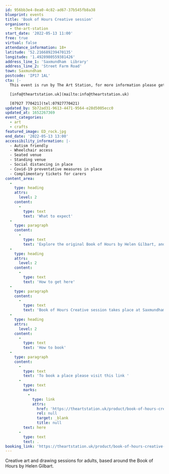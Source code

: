 ```yaml
---
id: 956bb3e4-8ea0-4c82-ad67-37b545fb8a38
blueprint: events
title: 'Book of Hours Creative session'
organisers:
  - the-art-station
start_date: '2022-05-13 11:00'
free: true
virtual: false
attendance_information: 18+
latitude: '52.216689239470135'
longitude: '1.4928980559381426'
address_line_1: 'Saxmundham  Library'
address_line_2: 'Street Farm Road'
town: Saxmundham
postcode: 'IP17 1AL'
cta: |-
  This event is run by The Art Station, for more information please get in touch via:

  [info@theartstation.uk](mailto:info@theartstation.uk)

  [07927 770421](tel:07927770421)
updated_by: 5b72ad31-9613-4471-9564-e28d5005ecc0
updated_at: 1652267369
event_categories:
  - art
  - crafts
featured_image: ED_rock.jpg
end_date: '2022-05-13 13:00'
accessibility_information: |-
  - Autism friendly
  - Wheelchair access
  - Seated venue 
  - Standing venue
  - Social distancing in place 
  - Covid-19 preventative measures in place 
  - Complimentary tickets for carers
content_area:
  -
    type: heading
    attrs:
      level: 2
    content:
      -
        type: text
        text: 'What to expect'
  -
    type: paragraph
    content:
      -
        type: text
        text: 'Explore the original Book of Hours by Helen Gilbart, and join a creative drawing session based around the works.'
  -
    type: heading
    attrs:
      level: 2
    content:
      -
        type: text
        text: 'How to get here'
  -
    type: paragraph
    content:
      -
        type: text
        text: 'Book of Hours Creative session takes place at Saxmundham Library, IP17 1AL. '
  -
    type: heading
    attrs:
      level: 2
    content:
      -
        type: text
        text: 'How to book'
  -
    type: paragraph
    content:
      -
        type: text
        text: 'To book a place please visit this link '
      -
        type: text
        marks:
          -
            type: link
            attrs:
              href: 'https://theartstation.uk/product/book-of-hours-creative-sessions/'
              rel: null
              target: _blank
              title: null
        text: here
      -
        type: text
        text: .
booking_link: 'https://theartstation.uk/product/book-of-hours-creative-sessions/'
---
```

Creative art and drawing sessions for adults, based around the Book of Hours by Helen Gilbart.